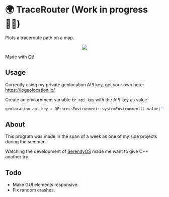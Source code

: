 # 🌍 TraceRouter (Work in progress 👷‍♂️)
Plots a traceroute path on a map. 

<p align="center">
  
  <img src="https://i.imgur.com/CmsYPLm.gif"/>
  
</p>

Made with <a href="https://www.qt.io/">Qt</a>!

## Usage

Currently using my private geolocation API key, get your own here: https://ipgeolocation.io/

Create an enviornment variable `tr_api_key` with the API key as value.

```c++
geolocation_api_key = QProcessEnvironment::systemEnvironment().value("tr_api_key");
```

## About

This program was made in the span of a week as one of my side projects during the summer.

Watching the development of <a href="https://github.com/SerenityOS/serenity">SerenityOS</a> made me want to give C++ another try.

## Todo

* Make GUI elements responsive.
* Fix random crashes.
